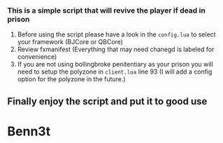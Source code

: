### This is a simple script that will revive the player if dead in prison
1) Before using the script please have a look in the `config.lua` to select your framework (BJCore or QBCore) 
2) Review fxmanifest (Everything that may need chanegd is labeled for convenience)
3) If you are not using bollingbroke penitentiary as your prison you will need to setup the polyzone in `client.lua` line 93 (I will add a config option for the polyzone in the future.)

## Finally enjoy the script and put it to good use
# Benn3t